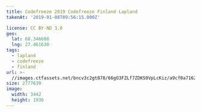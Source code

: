 ```yaml
---
title: Codefreeze 2019 Codefreeze Finland Lapland
takenAt: '2019-01-08T09:56:15.000Z'

license: CC BY-ND 3.0
geo:
  lat: 68.346608
  lng: 27.461638
tags:
  - lapland
  - codefreeze
  - finland
url: >-
  //images.ctfassets.net/bncv3c2gt878/66gO3FZLf7ZDKS0VpLcKiz/a9cf0a7162970eeed8a2c97413a30f6d/codefreeze-2019-codefreeze-finland-lapland_31796863667_o
size: 2777639
image:
  width: 3442
  height: 1936
---
```

